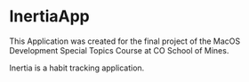 # InertiaApp

This Application was created for the final project of the MacOS Development Special Topics Course at CO School of Mines. 

Inertia is a habit tracking application.
